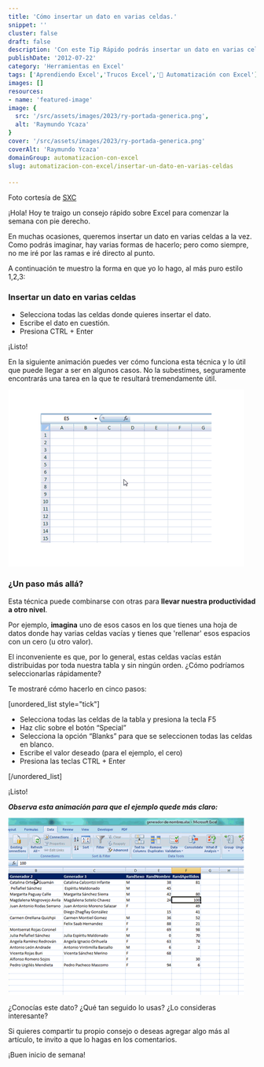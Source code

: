 ```yaml
---
title: 'Cómo insertar un dato en varias celdas.'
snippet: ''
cluster: false
draft: false 
description: 'Con este Tip Rápido podrás insertar un dato en varias celdas a la vez, ahorrandote tiempo y aumentando tu productividad en la oficina. ¡No te lo pierdas!'
publishDate: '2012-07-22'
category: 'Herramientas en Excel'
tags: ['Aprendiendo Excel','Trucos Excel','🤖 Automatización con Excel']
images: []
resources: 
- name: 'featured-image'
image: {
  src: '/src/assets/images/2023/ry-portada-generica.png',
  alt: 'Raymundo Ycaza'
}
cover: '/src/assets/images/2023/ry-portada-generica.png'
coverAlt: 'Raymundo Ycaza'
domainGroup: automatizacion-con-excel
slug: automatizacion-con-excel/insertar-un-dato-en-varias-celdas

---
```


Foto cortesía de [SXC](http://www.sxc.hu/photo/285797 "SXC")

¡Hola! Hoy te traigo un consejo rápido sobre Excel para comenzar la semana con pie derecho.

En muchas ocasiones, queremos insertar un dato en varias celdas a la vez. Como podrás imaginar, hay varias formas de hacerlo; pero como siempre, no me iré por las ramas e iré directo al punto.

A continuación te muestro la forma en que yo lo hago, al más puro estilo 1,2,3:

### Insertar un dato en varias celdas

- Selecciona todas las celdas donde quieres insertar el dato.
- Escribe el dato en cuestión.
- Presiona CTRL + Enter

¡Listo!

En la siguiente animación puedes ver cómo funciona esta técnica y lo útil que puede llegar a ser en algunos casos. No la subestimes, seguramente encontrarás una tarea en la que te resultará tremendamente útil.

![Insertando datos en varias celdas con CTRL + Enter](/src/assets/images/2023/ctrl_enter-para-insertar-datos1.gif "Insertando datos en varias celdas con CTRL + Enter")

### ¿Un paso más allá?

Esta técnica puede combinarse con otras para **llevar nuestra productividad a otro nivel**.

Por ejemplo, **imagina** uno de esos casos en los que tienes una hoja de datos donde hay varias celdas vacías y tienes que 'rellenar' esos espacios con un cero (u otro valor).

El inconveniente es que, por lo general, estas celdas vacías están distribuidas por toda nuestra tabla y sin ningún orden. ¿Cómo podríamos seleccionarlas rápidamente?

Te mostraré cómo hacerlo en cinco pasos:

\[unordered\_list style="tick"\]

- Selecciona todas las celdas de la tabla y presiona la tecla F5
- Haz clic sobre el botón “Special”
- Selecciona la opción “Blanks” para que se seleccionen todas las celdas en blanco.
- Escribe el valor deseado (para el ejemplo, el cero)
- Presiona las teclas CTRL + Enter

\[/unordered\_list\]

¡Listo!

_**Observa esta animación para que el ejemplo quede más claro:**_

_**![Insertar un Dato en Varias Celdas](/src/assets/images/2023/seleccionar-celdas-blanco1.gif "Seleccionar celdas en blanco")**_

¿Conocías este dato? ¿Qué tan seguido lo usas? ¿Lo consideras interesante?

Si quieres compartir tu propio consejo o deseas agregar algo más al artículo, te invito a que lo hagas en los comentarios.

¡Buen inicio de semana!
